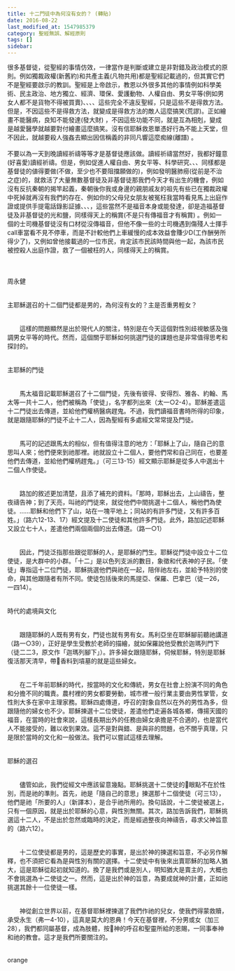 ```yaml
---
title: 十二門徒中為何沒有女的？ (轉貼)
date: 2016-08-22
last_modified_at: 1547985379
category: 聖經無誤、解經原則
tags: []
sidebar: 
---
```


<p>很多基督徒，從聖經的事情仿效，一律當作是判斷或建立是非對錯及政治模式的原則。例如獨裁政權(新舊約)和共產主義(凡物共用)都是聖經記載過的，但其實它們不是聖經要啟示的教訓。聖經是上帝啟示，教恩以外很多其他的事情例如科學美術、民主政治、地方獨立、經濟、環保、愛護動物、人權自由、男女平等(例如男女人都不是貨物不得被買賣)、、、、這些完全不違反聖經，只是這些不是得救方法。但是，不因這些不是得救方法，就變成是得救方法的敵人這麼搞笑(荒謬)。正如繪畫不能醫病，良知不能發達(發大財) ，不因這些功能不同，就是互為相剋，變成是越愛醫學就越要對付繪畫這麼搞笑。沒有信耶穌救恩單憑好行為不能上天堂，但不因此，就越要殺人強姦去顯出因信稱義的非同凡響這麼痴線(離譜) 。<br/><br/>不要以為一天到晚讀經祈禱等等才是基督徒應該做。讀經祈禱當然好，我都好鐘意(好喜愛)讀經祈禱。但是，例如促進人權自由、男女平等、科學研究、、、同樣都是基督徒的値得要做(不做，至少也不要阻擋願做的)，例如發明醫肺癆(從前是不治之症)的，就救活了大量無數基督徒及非基督徒那我們今天才有出生的機會，例如沒有反抗秦朝的揭竿起義，秦朝後你我或身邊的親朋戚友的祖先有些已在獨裁政權中死掉就再沒有我們的存在、例如你的父母兒女朋友被冤枉我當時看見馬上出庭作證或提供手提電話錄影証據、、、，這些當然不是福音本身或能發達，卻是造福基督徒及非基督徒的光和鹽，同樣得天上的稱賞(不是只有傳福音才有稱賞) 。例如一個的士司機基督徒沒有口材從沒傳福音，但他不像一些的士司機遇到傷殘人士揮手call車當看不見不停車，而是不計較他們上車緩慢的成本效益會賺少D(工作酬勞所得少了)，又例如曾他接載過的一位市民，肯定該市民該時間與他一起，為該市民被控殺人出庭作證，救了一個被枉的人，同樣得天上的稱賞。<br/><br/><br/><br/><!--more-->周永健<br/><br/><br/>主耶穌選召的十二個門徒都是男的，為何沒有女的？主是否重男輕女？ <br/><br/><br/>　　這樣的問題顯然是出於現代人的關注，特別是在今天這個對性別歧視敏感及強調男女平等的時代。然而，這個關乎耶穌如何挑選門徒的課題也是非常值得思考和探討的。<br/><br/><br/>主耶穌的門徒 <br/><br/><br/>　　馬太福音記載耶穌選召了十二個門徒，先後有彼得、安得烈、雅各、約翰、馬太等一共十二人，他們被稱為「使徒」，名字都列出來（太一○2-4）。耶穌差遣這十二門徒出去傳道，並給他們權柄醫病趕鬼。不過，我們讀福音書時所得的印象，就是跟隨耶穌的門徒不止十二人，因為聖經有多處經文常常提及門徒。<br/><br/><br/> 　　馬可的記述跟馬太的相似，但有值得注意的地方：「耶穌上了山，隨自己的意思叫人來；他們便來到祂那裡。祂就設立十二個人，要他們常和自己同在，也要差他們去傳道，並給他們權柄趕鬼。」（可三13-15）經文顯示耶穌是從多人中選出十二個人作使徒。<br/><br/><br/> 　　路加的敘述更加清楚，且添了補充的資料。「那時，耶穌出去，上山禱告，整夜禱告神；到了天亮，叫祂的門徒來，就從他們中間挑選十二個人，稱他們為使徒。……耶穌和他們下了山，站在一塊平地上；同站的有許多門徒，又有許多百姓。」（路六12-13、17）經文提及十二使徒和其他許多門徒。此外，路加記述耶穌又設立七十人，差遣他們兩個兩個的出去傳道。（路一○1）<br/><br/><br/> 　　因此，門徒泛指那些跟從耶穌的人，是耶穌的門生。耶穌從門徒中設立十二位使徒，是大群中的小群。「十二」是以色列支派的數目，象徵和代表神的子民。「使徒」專指這十二位門徒，耶穌挑選他們與祂在一起，陪伴祂左右，並給予特別的使命，與其他跟隨者有所不同。使徒包括後來的馬提亞、保羅、巴拿巴（徒一26，一四14）。<br/><br/><br/>時代的處境與文化 <br/><br/><br/>　　跟隨耶穌的人既有男有女，門徒也就有男有女。馬利亞坐在耶穌腳前聽祂講道（路一○39），正好是學生受教於老師的描繪，就如保羅說他受教於迦瑪列門下（徒二二3，原文作「迦瑪列腳下」）。許多婦女跟隨耶穌，伺候耶穌，特別是耶穌復活那天清早，帶香料到墳墓的就是這些婦女。<br/><br/><br/> 　　在二千年前耶穌的時代，按當時的文化和傳統，男女在社會上扮演不同的角色和分擔不同的職責。農村裡的男女都要勞動，城市裡一般行業主要由男性掌管，女性則大多在家中主理家務。耶穌四處傳道，呼召的對象自然以在外的男性為多，但跟隨他的婦女也不少。耶穌揀選十二位使徒，差遣他們走遍各城各鄉，傳揚天國的福音，在當時的社會來說，這樣長期出外的任務由婦女承擔是不合適的，也是當代人不能接受的，難以收到果效。這不是對與錯、是與非的問題，也不關乎真理，只是限於當時的文化和一般做法。我們可以嘗試這樣去理解。<br/><br/><br/>耶穌的選召 <br/><br/><br/>　　儘管如此，我們從經文中應該留意幾點。耶穌挑選十二使徒的眼點不在於性別，而是祂的準則。首先，祂是「隨自己的意思」揀選那十二個使徒（可三13），他們是祂「所要的人」（新譯本），是合乎祂所用的。換句話說，十二使徒被選上，只有一個原因，就是出於耶穌的心意，與性別無關。其次，路加告訴我們，耶穌挑選這十二人，不是出於忽然或臨時的決定，而是經過整夜向神禱告，尋求父神旨意的（路六12）。<br/><br/><br/> 　　十二位使徒都是男的，這是歷史的事實，是出於神的揀選和旨意，不必另作解釋，也不須把它看為是與性別有關的選擇。十二使徒中有後來出賣耶穌的加略人猶大，這是耶穌從起初就知道的。換了是我們或是別人，明知猶大是賣主的，大概也不會挑選為十二使徒之一。然而，這是出於神的旨意，為要成就神的計畫，正如祂挑選其餘十一位使徒一樣。<br/><br/><br/> 　　神從創立世界以前，在基督耶穌裡揀選了我們作祂的兒女，使我們得蒙救贖，承受永生（弗一4-10），這真是莫大的恩典！今天在基督裡，不分男或女（加三28），我們都同屬基督，成為肢體，按神的呼召和聖靈所給的恩賜，一同事奉神和祂的教會。這才是我們所要關注的。<br/><br/><br/>orange
</p>